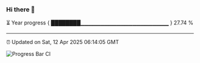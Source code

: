 ### Hi there 👋

⏳ Year progress { ████████▁▁▁▁▁▁▁▁▁▁▁▁▁▁▁▁▁▁▁▁▁▁ } 27.74 %

---

⏰ Updated on Sat, 12 Apr 2025 06:14:05 GMT

![Progress Bar CI](https://github.com/Shyam-Makwana/GitHub-Actions-Demo/workflows/Progress%20Bar%20CI/badge.svg)
